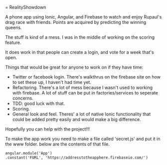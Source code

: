 = RealityShowdown

A phone app using Ionic, Angular, and Firebase to watch and enjoy Rupaul's drag race with friends. Points are acquired by predicting the winning queens.

The stuff is kind of a mess. I was in the middle of working on the scoring feature.

It does work in that people can create a login, and vote for a week that's open.

Things that would be great for anyone to work on if they have time:

* Twitter or facebook login. There's walkthrus on the firebase site on how to set these up, I haven't had time yet.
* Refactoring. There's a lot of mess because I wasn't used to working with firebase. A lot of stuff can be put in factories/services to seperate concerns.
* TDD: good luck with that.
* Scoring.
* General look and feel. Theres' a lot of native Ionic functionality that could be added pretty easily and would make a big difference.

Hopefully you can help with the project!!!

To make the app work you need to make a file called 'secret.js' and put it in the www folder. below are the contents of that file.


```
angular.module('App')
.constant('FURL', 'https://addresstotheapphere.firebaseio.com/')
```